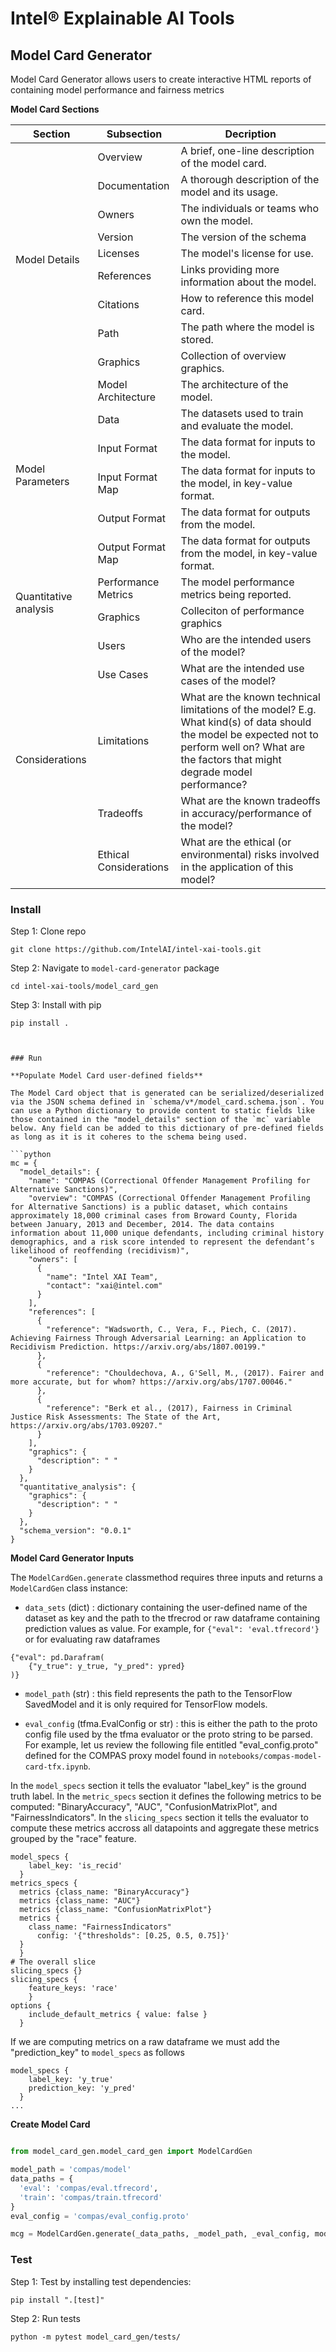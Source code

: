 # Intel® Explainable AI Tools

## Model Card Generator

Model Card Generator allows users to create interactive HTML reports of containing model performance and fairness metrics

**Model Card Sections**

<table class="tg">
<thead>
  <tr>
    <th class="tg-0pky">Section<br></th>
    <th class="tg-0pky">Subsection</th>
    <th class="tg-73oq">Decription</th>
  </tr>
</thead>
<tbody>
  <tr>
    <td class="tg-0pky" rowspan="9">Model Details</td>
    <td class="tg-0pky">Overview</td>
    <td class="tg-0pky">A brief, one-line description of the model card.</td>
  </tr>
  <tr>
    <td class="tg-0pky">Documentation</td>
    <td class="tg-0pky">A thorough description of the model and its usage.</td>
  </tr>
  <tr>
    <td class="tg-0pky">Owners</td>
    <td class="tg-0pky">The individuals or teams who own the model.</td>
  </tr>
  <tr>
    <td class="tg-0pky">Version</td>
    <td class="tg-0pky">The version of the schema</td>
  </tr>
  <tr>
    <td class="tg-0pky">Licenses</td>
    <td class="tg-0pky">The model's license for use.</td>
  </tr>
  <tr>
    <td class="tg-0pky">References</td>
    <td class="tg-0pky">Links providing more information about the model.</td>
  </tr>
  <tr>
    <td class="tg-0pky">Citations</td>
    <td class="tg-0pky">How to reference this model card.</td>
  </tr>
  <tr>
    <td class="tg-0pky">Path</td>
    <td class="tg-0pky">The path where the model is stored.</td>
  </tr>
  <tr>
    <td class="tg-0pky">Graphics</td>
    <td class="tg-0pky">Collection of overview graphics.</td>
  </tr>
  <tr>
    <td class="tg-0pky" rowspan="6">Model Parameters</td>
    <td class="tg-0pky">Model Architecture</td>
    <td class="tg-0pky">The architecture of the model.</td>
  </tr>
  <tr>
    <td class="tg-0pky">Data</td>
    <td class="tg-0pky">The datasets used to train and evaluate the model.</td>
  </tr>
  <tr>
    <td class="tg-0pky">Input Format</td>
    <td class="tg-0pky">The data format for inputs to the model.</td>
  </tr>
  <tr>
    <td class="tg-0pky">Input Format Map</td>
    <td class="tg-0pky">The data format for inputs to the model, in key-value format.</td>
  </tr>
  <tr>
    <td class="tg-0pky">Output Format</td>
    <td class="tg-0pky">The data format for outputs from the model.</td>
  </tr>
  <tr>
    <td class="tg-0pky">Output Format Map</td>
    <td class="tg-0pky">The data format for outputs from the model, in key-value format.</td>
  </tr>
  <tr>
    <td class="tg-0pky" rowspan="2">Quantitative analysis</td>
    <td class="tg-0pky">Performance Metrics</td>
    <td class="tg-0pky">The model performance metrics being reported.</td>
  </tr>
  <tr>
    <td class="tg-0pky">Graphics</td>
    <td class="tg-0pky">Colleciton of performance graphics</td>
  </tr>
  <tr>
    <td class="tg-0pky" rowspan="5">Considerations</td>
    <td class="tg-0pky">Users</td>
    <td class="tg-0pky">Who are the intended users of the model?</td>
  </tr>
  <tr>
    <td class="tg-0pky">Use Cases</td>
    <td class="tg-0pky">What are the intended use cases of the model?</td>
  </tr>
  <tr>
    <td class="tg-0pky">Limitations</td>
    <td class="tg-0pky">What are the known technical limitations of the model? E.g. What kind(s) of data should the model be expected not to perform well on? What are the factors that might degrade model performance?</td>
  </tr>
  <tr>
    <td class="tg-0pky">Tradeoffs</td>
    <td class="tg-0pky">What are the known tradeoffs in accuracy/performance of the model?</td>
  </tr>
  <tr>
    <td class="tg-0pky">Ethical Considerations</td>
    <td class="tg-0pky">What are the ethical (or environmental) risks involved in the application of this model?</td>
  </tr>
</tbody>
</table>

### Install

Step 1: Clone repo

```shell
git clone https://github.com/IntelAI/intel-xai-tools.git
```

Step 2: Navigate to `model-card-generator` package

```shell
cd intel-xai-tools/model_card_gen
```

Step 3: Install with pip

```shell
pip install .
```
```


### Run

**Populate Model Card user-defined fields**

The Model Card object that is generated can be serialized/deserialized via the JSON schema defined in `schema/v*/model_card.schema.json`. You can use a Python dictionary to provide content to static fields like those contained in the "model_details" section of the `mc` variable below. Any field can be added to this dictionary of pre-defined fields as long as it is it coheres to the schema being used.

```python
mc = {
  "model_details": {
    "name": "COMPAS (Correctional Offender Management Profiling for Alternative Sanctions)",
    "overview": "COMPAS (Correctional Offender Management Profiling for Alternative Sanctions) is a public dataset, which contains approximately 18,000 criminal cases from Broward County, Florida between January, 2013 and December, 2014. The data contains information about 11,000 unique defendants, including criminal history demographics, and a risk score intended to represent the defendant’s likelihood of reoffending (recidivism)",
    "owners": [
      {
        "name": "Intel XAI Team",
        "contact": "xai@intel.com"
      }
    ],
    "references": [
      {
        "reference": "Wadsworth, C., Vera, F., Piech, C. (2017). Achieving Fairness Through Adversarial Learning: an Application to Recidivism Prediction. https://arxiv.org/abs/1807.00199."
      },
      {
        "reference": "Chouldechova, A., G'Sell, M., (2017). Fairer and more accurate, but for whom? https://arxiv.org/abs/1707.00046."
      },
      {
        "reference": "Berk et al., (2017), Fairness in Criminal Justice Risk Assessments: The State of the Art, https://arxiv.org/abs/1703.09207."
      }
    ],
    "graphics": {
      "description": " "
    }
  },
  "quantitative_analysis": {
    "graphics": {
      "description": " "
    }
  },
  "schema_version": "0.0.1"
}
```

**Model Card Generator Inputs**

The `ModelCardGen.generate` classmethod requires three inputs and returns a `ModelCardGen` class instance: 

* `data_sets` (dict) : dictionary containing the user-defined name of the dataset as key and the path to the tfrecrod or raw dataframe containing prediction values as value. For example, for `{"eval": 'eval.tfrecord'}` or for evaluating raw dataframes 

```
{"eval": pd.Darafram(
    {"y_true": y_true, "y_pred": ypred}
)}
```

* `model_path` (str) : this field represents the path to the TensorFlow SavedModel and it is only required for TensorFlow models.

* `eval_config` (tfma.EvalConfig or str) : this is either the path to the proto config file used by the tfma evaluator or the proto string to be parsed. For example, let us review the following file entitled "eval_config.proto" defined for the COMPAS proxy model found in `notebooks/compas-model-card-tfx.ipynb`. 

In the   `model_specs` section it tells the evaluator "label_key" is the ground truth label. In the `metric_specs` section it defines the following metrics to be computed: "BinaryAccuracy", "AUC", "ConfusionMatrixPlot", and "FairnessIndicators". In the `slicing_specs` section it tells the evaluator to compute these metrics accross all datapoints and aggregate these metrics grouped by the "race" feature.


```
model_specs {
    label_key: 'is_recid'
  }
metrics_specs {
  metrics {class_name: "BinaryAccuracy"}
  metrics {class_name: "AUC"}
  metrics {class_name: "ConfusionMatrixPlot"}
  metrics {
    class_name: "FairnessIndicators"
      config: '{"thresholds": [0.25, 0.5, 0.75]}'
  }
  }
# The overall slice
slicing_specs {}
slicing_specs {
    feature_keys: 'race'
    }
options {
    include_default_metrics { value: false }
  }
```

If we are computing metrics on a raw dataframe we must add the "prediction_key" to  `model_specs` as follows

```
model_specs {
    label_key: 'y_true'
    prediction_key: 'y_pred'
  }
...
```

**Create Model Card**
```python

from model_card_gen.model_card_gen import ModelCardGen

model_path = 'compas/model'
data_paths = {
  'eval': 'compas/eval.tfrecord',
  'train': 'compas/train.tfrecord'
}
eval_config = 'compas/eval_config.proto'

mcg = ModelCardGen.generate(_data_paths, _model_path, _eval_config, model_card=mc)
```

### Test

Step 1: Test by installing test dependencies:

```shell
pip install ".[test]"
```

Step 2: Run tests

```shell
python -m pytest model_card_gen/tests/
```

